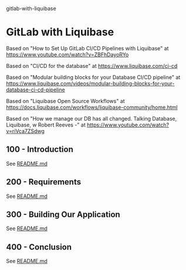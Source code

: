 gitlab-with-liquibase
# GitLab with Liquibase

Based on "How to Set Up GitLab CI/CD Pipelines with Liquibase" at https://www.youtube.com/watch?v=ZBFhDayoRYo

Based on "CI/CD for the database" at https://www.liquibase.com/ci-cd

Based on "Modular building blocks for your Database CI/CD pipeline" at https://www.liquibase.com/videos/modular-building-blocks-for-your-database-ci-cd-pipeline

Based on "Liquibase Open Source Workflows" at https://docs.liquibase.com/workflows/liquibase-community/home.html

Based on "How we manage our DB has all changed. Talking Database, Liquibase, w Robert Reeves -" at https://www.youtube.com/watch?v=riVca7ZSdwg

## 100 - Introduction

See [README.md](./100/README.md)

## 200 - Requirements

See [README.md](./200/README.md)

## 300 - Building Our Application

See [README.md](./300/README.md)

## 400 - Conclusion

See [README.md](./400/README.md)
